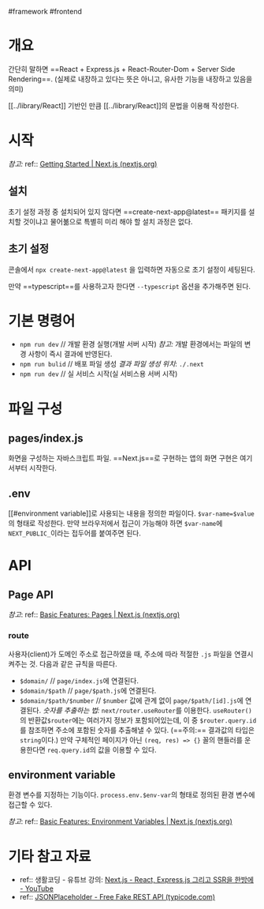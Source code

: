 #framework #frontend

# 개요
간단히 말하면 ==React + Express.js + React-Router-Dom + Server Side Rendering==. (실제로 내장하고 있다는 뜻은 아니고, 유사한 기능을 내장하고 있음을 의미)

[[../library/React]] 기반인 만큼 [[../library/React]]의 문법을 이용해 작성한다.

# 시작
*참고:* 
ref:: [Getting Started | Next.js (nextjs.org)](https://nextjs.org/docs)

## 설치
초기 설정 과정 중 설치되어 있지 않다면 ==create-next-app@latest== 패키지를 설치할 것이냐고 물어볾으로 특별히 미리 해야 할 설치 과정은 없다.

## 초기 설정
콘솔에서 `npx create-next-app@latest` 을 입력하면 자동으로 초기 설정이 세팅된다.

만약 ==typescript==를 사용하고자 한다면 `--typescript` 옵션을 추가해주면 된다. 

# 기본 명령어
- `npm run dev` // 개발 환경 실행(개발 서버 시작)
	*참고:* 개발 환경에서는 파일의 변경 사항이 즉시 결과에 반영된다.
- `npm run bulid` // 배포 파일 생성
	*결과 파일 생성 위치*: `./.next`
- `npm run dev` // 실 서비스 시작(실 서비스용 서버 시작)

# 파일 구성
## pages/index.js
화면을 구성하는 자바스크립트 파일. ==Next.js==로 구현하는 앱의 화면 구현은 여기서부터 시작한다.

## .env
[[#environment variable]]로 사용되는 내용을 정의한 파일이다. `$var-name=$value`의 형태로 작성한다. 만약 브라우저에서 접근이 가능해야 하면 `$var-name`에 `NEXT_PUBLIC_`이라는 접두어를 붙여주면 된다.

# API
## Page API
*참고*: 
ref:: [Basic Features: Pages | Next.js (nextjs.org)](https://nextjs.org/docs/basic-features/pages)
### route
사용자(client)가 도메인 주소로 접근하였을 때, 주소에 따라 적절한 `.js` 파일을 연결시켜주는 것. 다음과 같은 규칙을 따른다.

- `$domain/` // `page/index.js`에 연결된다.
- `$domain/$path` // `page/$path.js`에 연결된다.
- `$domain/$path/$number` // `$number` 값에 관계 없이 `page/$path/[id].js`에 연결된다. 
	*숫자를  추출하는 법:* `next/router.useRouter`를 이용한다. `useRouter()`의 반환값`$router`에는 여러가지 정보가 포함되어있는데, 이 중 `$router.query.id`를 참조하면 주소에 포함된 숫자를 추출해낼 수 있다. (==주의:== 결과값의 타입은 `string`이다.)
		만약 구체적인 페이지가 아닌 `(req, res) => {}` 꼴의 핸들러를 운용한다면 `req.query.id`의 값을 이용할 수 있다. 

## environment variable
환경 변수를 지정하는 기능이다. `process.env.$env-var`의 형태로 정의된 환경 변수에 접근할 수 있다.

*참고*: 
ref:: [Basic Features: Environment Variables | Next.js (nextjs.org)](https://nextjs.org/docs/basic-features/environment-variables)

# 기타 참고 자료
- ref:: 생활코딩 - 유튜브 강의: [Next.js - React, Express.js 그리고 SSR을 한방에 - YouTube](https://www.youtube.com/watch?v=ECMB4kUCKWQ)
- ref:: [JSONPlaceholder - Free Fake REST API (typicode.com)](https://jsonplaceholder.typicode.com/)
